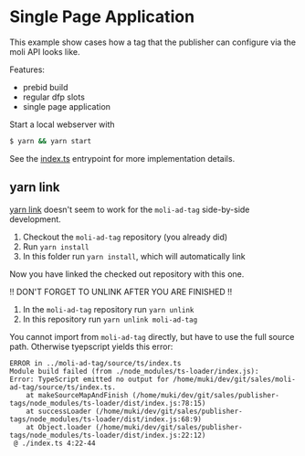 # Single Page Application

This example show cases how a tag that the publisher can configure via the moli API looks like.

Features:

- prebid build
- regular dfp slots
- single page application

Start a local webserver with

```bash
$ yarn && yarn start
```

See the [index.ts](index.ts) entrypoint for more implementation details.

## yarn link

[yarn link](https://yarnpkg.com/lang/en/docs/cli/link/) doesn't seem to work for the `moli-ad-tag` side-by-side development.

1. Checkout the `moli-ad-tag` repository (you already did)
2. Run `yarn install`
3. In this folder run `yarn install`, which will automatically link

Now you have linked the checked out repository with this one.
 
!! DON'T FORGET TO UNLINK AFTER YOU ARE FINISHED !!

1. In the `moli-ad-tag` repository run `yarn unlink`
2. In this repository run `yarn unlink moli-ad-tag`


You cannot import from `moli-ad-tag` directly, but have to use the full source path.
Otherwise tyepscript yields this error:

```
ERROR in ../moli-ad-tag/source/ts/index.ts
Module build failed (from ./node_modules/ts-loader/index.js):
Error: TypeScript emitted no output for /home/muki/dev/git/sales/moli-ad-tag/source/ts/index.ts.
    at makeSourceMapAndFinish (/home/muki/dev/git/sales/publisher-tags/node_modules/ts-loader/dist/index.js:78:15)
    at successLoader (/home/muki/dev/git/sales/publisher-tags/node_modules/ts-loader/dist/index.js:68:9)
    at Object.loader (/home/muki/dev/git/sales/publisher-tags/node_modules/ts-loader/dist/index.js:22:12)
 @ ./index.ts 4:22-44
```